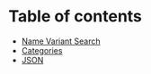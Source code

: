 # Table of contents

* [Name Variant Search](README.md)
* [Categories](categories.md)
* [JSON](json.md)

